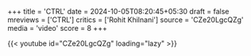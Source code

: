 +++
title = 'CTRL'
date = 2024-10-05T08:20:45+05:30
draft = false
mreviews = ['CTRL']
critics = ['Rohit Khilnani']
source = 'CZe20LgcQZg'
media = 'video'
score = 8
+++

{{< youtube id="CZe20LgcQZg" loading="lazy" >}}
